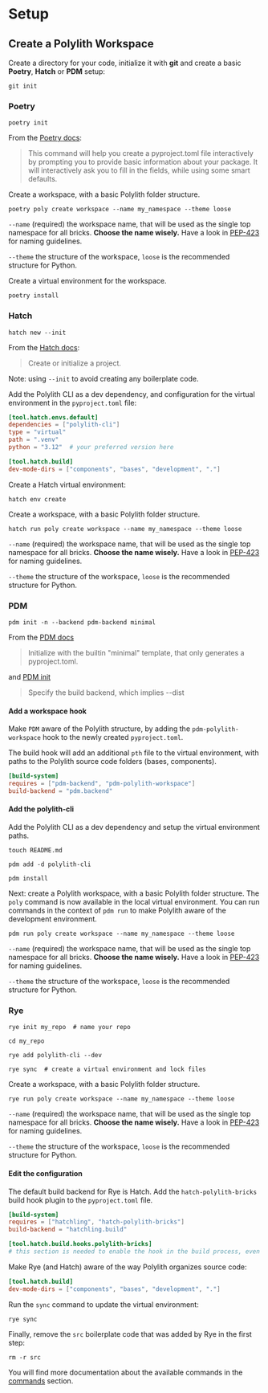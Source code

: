 # Setup

##  Create a Polylith Workspace
Create a directory for your code, initialize it with __git__ and create a basic __Poetry__, __Hatch__ or __PDM__ setup:

``` shell
git init
```

### Poetry
``` shell
poetry init
```

From the [Poetry docs](https://python-poetry.org/docs/cli/#init):
> This command will help you create a pyproject.toml file interactively by prompting you to provide basic information about your package. It will interactively ask you to fill in the fields, while using some smart defaults.


Create a workspace, with a basic Polylith folder structure.

``` shell
poetry poly create workspace --name my_namespace --theme loose
```

`--name` (required) the workspace name, that will be used as the single top namespace for all bricks.
__Choose the name wisely.__ Have a look in [PEP-423](https://peps.python.org/pep-0423/#respect-ownership) for naming guidelines.

`--theme` the structure of the workspace, `loose` is the recommended structure for Python.

Create a virtual environment for the workspace.

``` shell
poetry install
```


### Hatch
``` shell
hatch new --init
```

From the [Hatch docs](https://hatch.pypa.io/latest/cli/reference/#hatch-new):
> Create or initialize a project. 

Note: using `--init` to avoid creating any boilerplate code.

Add the Polylith CLI as a dev dependency, and configuration for the virtual environment in the `pyproject.toml` file:

``` toml
[tool.hatch.envs.default]
dependencies = ["polylith-cli"]
type = "virtual"
path = ".venv"
python = "3.12"  # your preferred version here

[tool.hatch.build]
dev-mode-dirs = ["components", "bases", "development", "."]
```


Create a Hatch virtual environment:
``` shell
hatch env create
```

Create a workspace, with a basic Polylith folder structure.

``` shell
hatch run poly create workspace --name my_namespace --theme loose
```

`--name` (required) the workspace name, that will be used as the single top namespace for all bricks.
__Choose the name wisely.__ Have a look in [PEP-423](https://peps.python.org/pep-0423/#respect-ownership) for naming guidelines.

`--theme` the structure of the workspace, `loose` is the recommended structure for Python.


### PDM
``` shell
pdm init -n --backend pdm-backend minimal
```

From the [PDM docs](https://pdm-project.org/latest/usage/template/)
>  Initialize with the builtin "minimal" template, that only generates a pyproject.toml.

and [PDM init](https://pdm-project.org/2.12/reference/cli/#init)

> Specify the build backend, which implies --dist

#### Add a workspace hook
Make `PDM` aware of the Polylith structure, by adding the `pdm-polylith-workspace` hook to the newly created `pyproject.toml`.

The build hook will add an additional `pth` file to the virtual environment,
with paths to the Polylith source code folders (bases, components).

``` toml
[build-system]
requires = ["pdm-backend", "pdm-polylith-workspace"]
build-backend = "pdm.backend"

```

#### Add the polylith-cli
Add the Polylith CLI as a dev dependency and setup the virtual environment paths.

``` shell
touch README.md

pdm add -d polylith-cli

pdm install

```

Next: create a Polylith workspace, with a basic Polylith folder structure.
The `poly` command is now available in the local virtual environment.
You can run commands in the context of `pdm run` to make Polylith aware of the development environment.

``` shell
pdm run poly create workspace --name my_namespace --theme loose
```

`--name` (required) the workspace name, that will be used as the single top namespace for all bricks.
__Choose the name wisely.__ Have a look in [PEP-423](https://peps.python.org/pep-0423/#respect-ownership) for naming guidelines.

`--theme` the structure of the workspace, `loose` is the recommended structure for Python.


### Rye
``` shell
rye init my_repo  # name your repo

cd my_repo

rye add polylith-cli --dev

rye sync  # create a virtual environment and lock files
```

Create a workspace, with a basic Polylith folder structure.

``` shell
rye run poly create workspace --name my_namespace --theme loose
```

`--name` (required) the workspace name, that will be used as the single top namespace for all bricks.
__Choose the name wisely.__ Have a look in [PEP-423](https://peps.python.org/pep-0423/#respect-ownership) for naming guidelines.

`--theme` the structure of the workspace, `loose` is the recommended structure for Python.


#### Edit the configuration
The default build backend for Rye is Hatch. Add the `hatch-polylith-bricks` build hook plugin to the `pyproject.toml` file.
``` toml
[build-system]
requires = ["hatchling", "hatch-polylith-bricks"]
build-backend = "hatchling.build"

[tool.hatch.build.hooks.polylith-bricks]
# this section is needed to enable the hook in the build process, even if empty.
```

Make Rye (and Hatch) aware of the way Polylith organizes source code:
``` toml
[tool.hatch.build]
dev-mode-dirs = ["components", "bases", "development", "."]
```

Run the `sync` command to update the virtual environment:

``` shell
rye sync
```

Finally, remove the `src` boilerplate code that was added by Rye in the first step:
``` shell
rm -r src
```


You will find more documentation about the available commands in the [commands](commands.md) section.
